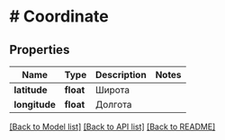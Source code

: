 # # Coordinate

## Properties

Name | Type | Description | Notes
------------ | ------------- | ------------- | -------------
**latitude** | **float** | Широта |
**longitude** | **float** | Долгота |

[[Back to Model list]](../../README.md#models) [[Back to API list]](../../README.md#endpoints) [[Back to README]](../../README.md)
